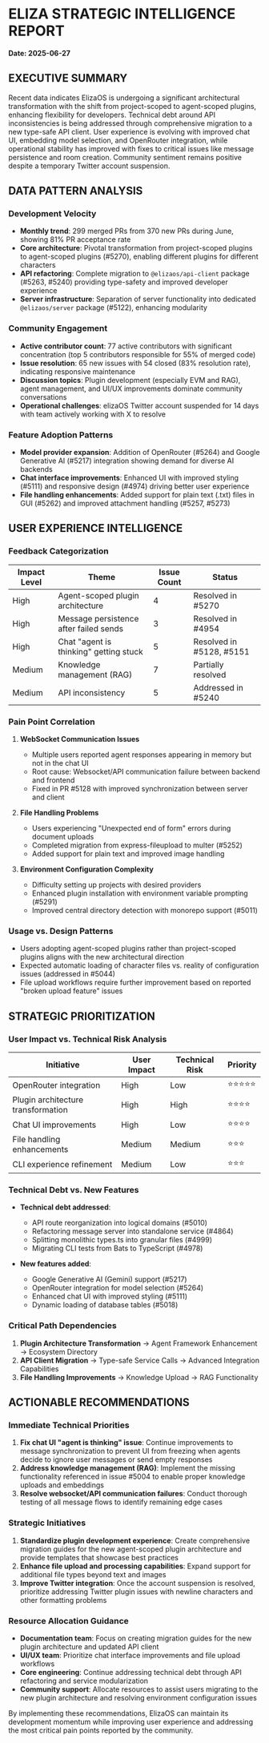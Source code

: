 # ELIZA STRATEGIC INTELLIGENCE REPORT
**Date: 2025-06-27**

## EXECUTIVE SUMMARY
Recent data indicates ElizaOS is undergoing a significant architectural transformation with the shift from project-scoped to agent-scoped plugins, enhancing flexibility for developers. Technical debt around API inconsistencies is being addressed through comprehensive migration to a new type-safe API client. User experience is evolving with improved chat UI, embedding model selection, and OpenRouter integration, while operational stability has improved with fixes to critical issues like message persistence and room creation. Community sentiment remains positive despite a temporary Twitter account suspension.

## DATA PATTERN ANALYSIS

### Development Velocity
- **Monthly trend**: 299 merged PRs from 370 new PRs during June, showing 81% PR acceptance rate
- **Core architecture**: Pivotal transformation from project-scoped plugins to agent-scoped plugins (#5270), enabling different plugins for different characters
- **API refactoring**: Complete migration to `@elizaos/api-client` package (#5263, #5240) providing type-safety and improved developer experience
- **Server infrastructure**: Separation of server functionality into dedicated `@elizaos/server` package (#5122), enhancing modularity

### Community Engagement
- **Active contributor count**: 77 active contributors with significant concentration (top 5 contributors responsible for 55% of merged code)
- **Issue resolution**: 65 new issues with 54 closed (83% resolution rate), indicating responsive maintenance
- **Discussion topics**: Plugin development (especially EVM and RAG), agent management, and UI/UX improvements dominate community conversations
- **Operational challenges**: elizaOS Twitter account suspended for 14 days with team actively working with X to resolve

### Feature Adoption Patterns
- **Model provider expansion**: Addition of OpenRouter (#5264) and Google Generative AI (#5217) integration showing demand for diverse AI backends
- **Chat interface improvements**: Enhanced UI with improved styling (#5111) and responsive design (#4974) driving better user experience
- **File handling enhancements**: Added support for plain text (.txt) files in GUI (#5262) and improved attachment handling (#5257, #5273)

## USER EXPERIENCE INTELLIGENCE

### Feedback Categorization
| Impact Level | Theme | Issue Count | Status |
|-------------|-------|-------------|--------|
| High | Agent-scoped plugin architecture | 4 | Resolved in #5270 |
| High | Message persistence after failed sends | 3 | Resolved in #4954 |
| High | Chat "agent is thinking" getting stuck | 5 | Resolved in #5128, #5151 |
| Medium | Knowledge management (RAG) | 7 | Partially resolved |
| Medium | API inconsistency | 5 | Addressed in #5240 |

### Pain Point Correlation
1. **WebSocket Communication Issues**
   - Multiple users reported agent responses appearing in memory but not in the chat UI
   - Root cause: Websocket/API communication failure between backend and frontend
   - Fixed in PR #5128 with improved synchronization between server and client

2. **File Handling Problems**
   - Users experiencing "Unexpected end of form" errors during document uploads
   - Completed migration from express-fileupload to multer (#5252)
   - Added support for plain text and improved image handling

3. **Environment Configuration Complexity**
   - Difficulty setting up projects with desired providers
   - Enhanced plugin installation with environment variable prompting (#5291)
   - Improved central directory detection with monorepo support (#5011)

### Usage vs. Design Patterns
- Users adopting agent-scoped plugins rather than project-scoped plugins aligns with the new architectural direction
- Expected automatic loading of character files vs. reality of configuration issues (addressed in #5044)
- File upload workflows require further improvement based on reported "broken upload feature" issues

## STRATEGIC PRIORITIZATION

### User Impact vs. Technical Risk Analysis
| Initiative | User Impact | Technical Risk | Priority |
|------------|-------------|----------------|----------|
| OpenRouter integration | High | Low | ⭐⭐⭐⭐⭐ |
| Plugin architecture transformation | High | High | ⭐⭐⭐⭐ |
| Chat UI improvements | High | Low | ⭐⭐⭐⭐ |
| File handling enhancements | Medium | Medium | ⭐⭐⭐ |
| CLI experience refinement | Medium | Low | ⭐⭐⭐ |

### Technical Debt vs. New Features
- **Technical debt addressed**: 
  - API route reorganization into logical domains (#5010)
  - Refactoring message server into standalone service (#4864)
  - Splitting monolithic types.ts into granular files (#4999)
  - Migrating CLI tests from Bats to TypeScript (#4978)

- **New features added**:
  - Google Generative AI (Gemini) support (#5217)
  - OpenRouter integration for model selection (#5264)
  - Enhanced chat UI with improved styling (#5111)
  - Dynamic loading of database tables (#5018)

### Critical Path Dependencies
1. **Plugin Architecture Transformation** → Agent Framework Enhancement → Ecosystem Directory
2. **API Client Migration** → Type-safe Service Calls → Advanced Integration Capabilities 
3. **File Handling Improvements** → Knowledge Upload → RAG Functionality

## ACTIONABLE RECOMMENDATIONS

### Immediate Technical Priorities
1. **Fix chat UI "agent is thinking" issue**: Continue improvements to message synchronization to prevent UI from freezing when agents decide to ignore user messages or send empty responses
2. **Address knowledge management (RAG)**: Implement the missing functionality referenced in issue #5004 to enable proper knowledge uploads and embeddings
3. **Resolve websocket/API communication failures**: Conduct thorough testing of all message flows to identify remaining edge cases

### Strategic Initiatives
1. **Standardize plugin development experience**: Create comprehensive migration guides for the new agent-scoped plugin architecture and provide templates that showcase best practices
2. **Enhance file upload and processing capabilities**: Expand support for additional file types beyond text and images
3. **Improve Twitter integration**: Once the account suspension is resolved, prioritize addressing Twitter plugin issues with newline characters and other formatting problems

### Resource Allocation Guidance
- **Documentation team**: Focus on creating migration guides for the new plugin architecture and updated API client
- **UI/UX team**: Prioritize chat interface improvements and file upload workflows
- **Core engineering**: Continue addressing technical debt through API refactoring and service modularization
- **Community support**: Allocate resources to assist users migrating to the new plugin architecture and resolving environment configuration issues

By implementing these recommendations, ElizaOS can maintain its development momentum while improving user experience and addressing the most critical pain points reported by the community.